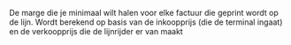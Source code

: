De marge die je minimaal wilt halen voor elke factuur die geprint wordt op de lijn. Wordt berekend op basis van de inkoopprijs (die de terminal ingaat) en de verkoopprijs die de lijnrijder er van maakt